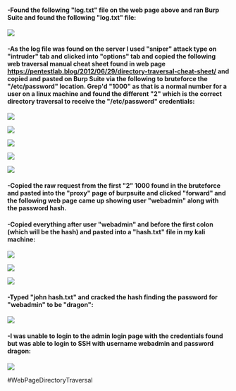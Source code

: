 #### -Found the following "log.txt" file on the web page above and ran Burp Suite and found the following "log.txt" file: 

![](../Pasted%20Images/Pasted%20image%2020220510190415.png)

#### -As the log file was found on the server I used "sniper" attack type on "intruder" tab and clicked into "options" tab and copied the following web traversal manual cheat sheet found in web page https://pentestlab.blog/2012/06/29/directory-traversal-cheat-sheet/ and copied and pasted on Burp Suite via the following to bruteforce the "/etc/password" location. Grep'd "1000" as that is a normal number for a user on a linux machine and found the different "2" which is the correct directory traversal to receive the "/etc/password" credentials: 

![](../Pasted%20Images/Pasted%20image%2020220510190803.png)

![](../Pasted%20Images/Pasted%20image%2020220510190850.png)

![](../Pasted%20Images/Pasted%20image%2020220510190916.png)

![](../Pasted%20Images/Pasted%20image%2020220510190943.png)

![](../Pasted%20Images/Pasted%20image%2020220510191014.png)

#### -Copied the raw request from the first "2" 1000 found in the bruteforce and pasted into the "proxy" page of burpsuite and clicked "forward" and the following web page came up showing user "webadmin" along with the password hash.  
 
#### -Copied everything after user "webadmin" and before the first colon (which will be the hash) and pasted into a "hash.txt" file in my kali machine: 

![](../Pasted%20Images/Pasted%20image%2020220510191304.png)

![](../Pasted%20Images/Pasted%20image%2020220510191357.png)

![](../Pasted%20Images/Pasted%20image%2020220510191422.png)

#### -Typed "john hash.txt" and cracked the hash finding the password for "webadmin" to be "dragon": 

![](../Pasted%20Images/Pasted%20image%2020220510191511.png)

#### -I was unable to login to the admin login page with the credentials found but was able to login to SSH with username webadmin and password dragon: 

![](../Pasted%20Images/Pasted%20image%2020220510191602.png)

#WebPageDirectoryTraversal
